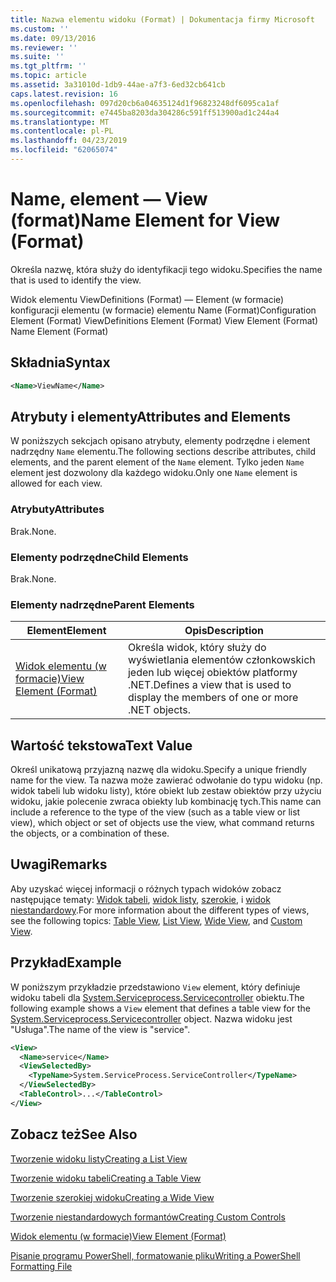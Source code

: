 ```yaml
---
title: Nazwa elementu widoku (Format) | Dokumentacja firmy Microsoft
ms.custom: ''
ms.date: 09/13/2016
ms.reviewer: ''
ms.suite: ''
ms.tgt_pltfrm: ''
ms.topic: article
ms.assetid: 3a31010d-1db9-44ae-a7f3-6ed32cb641cb
caps.latest.revision: 16
ms.openlocfilehash: 097d20cb6a04635124d1f96823248df6095ca1af
ms.sourcegitcommit: e7445ba8203da304286c591ff513900ad1c244a4
ms.translationtype: MT
ms.contentlocale: pl-PL
ms.lasthandoff: 04/23/2019
ms.locfileid: "62065074"
---
```

# <a name="name-element-for-view-format"></a><span data-ttu-id="19433-102">Name, element — View (format)</span><span class="sxs-lookup"><span data-stu-id="19433-102">Name Element for View (Format)</span></span>

<span data-ttu-id="19433-103">Określa nazwę, która służy do identyfikacji tego widoku.</span><span class="sxs-lookup"><span data-stu-id="19433-103">Specifies the name that is used to identify the view.</span></span>

<span data-ttu-id="19433-104">Widok elementu ViewDefinitions (Format) — Element (w formacie) konfiguracji elementu (w formacie) elementu Name (Format)</span><span class="sxs-lookup"><span data-stu-id="19433-104">Configuration Element (Format) ViewDefinitions Element (Format) View Element (Format) Name Element (Format)</span></span>

## <a name="syntax"></a><span data-ttu-id="19433-105">Składnia</span><span class="sxs-lookup"><span data-stu-id="19433-105">Syntax</span></span>

```xml
<Name>ViewName</Name>
```

## <a name="attributes-and-elements"></a><span data-ttu-id="19433-106">Atrybuty i elementy</span><span class="sxs-lookup"><span data-stu-id="19433-106">Attributes and Elements</span></span>

<span data-ttu-id="19433-107">W poniższych sekcjach opisano atrybuty, elementy podrzędne i element nadrzędny `Name` elementu.</span><span class="sxs-lookup"><span data-stu-id="19433-107">The following sections describe attributes, child elements, and the parent element of the `Name` element.</span></span> <span data-ttu-id="19433-108">Tylko jeden `Name` element jest dozwolony dla każdego widoku.</span><span class="sxs-lookup"><span data-stu-id="19433-108">Only one `Name` element is allowed for each view.</span></span>

### <a name="attributes"></a><span data-ttu-id="19433-109">Atrybuty</span><span class="sxs-lookup"><span data-stu-id="19433-109">Attributes</span></span>

<span data-ttu-id="19433-110">Brak.</span><span class="sxs-lookup"><span data-stu-id="19433-110">None.</span></span>

### <a name="child-elements"></a><span data-ttu-id="19433-111">Elementy podrzędne</span><span class="sxs-lookup"><span data-stu-id="19433-111">Child Elements</span></span>

<span data-ttu-id="19433-112">Brak.</span><span class="sxs-lookup"><span data-stu-id="19433-112">None.</span></span>

### <a name="parent-elements"></a><span data-ttu-id="19433-113">Elementy nadrzędne</span><span class="sxs-lookup"><span data-stu-id="19433-113">Parent Elements</span></span>

|<span data-ttu-id="19433-114">Element</span><span class="sxs-lookup"><span data-stu-id="19433-114">Element</span></span>|<span data-ttu-id="19433-115">Opis</span><span class="sxs-lookup"><span data-stu-id="19433-115">Description</span></span>|
|-------------|-----------------|
|[<span data-ttu-id="19433-116">Widok elementu (w formacie)</span><span class="sxs-lookup"><span data-stu-id="19433-116">View Element (Format)</span></span>](./view-element-format.md)|<span data-ttu-id="19433-117">Określa widok, który służy do wyświetlania elementów członkowskich jeden lub więcej obiektów platformy .NET.</span><span class="sxs-lookup"><span data-stu-id="19433-117">Defines a view that is used to display the members of one or more .NET objects.</span></span>|

## <a name="text-value"></a><span data-ttu-id="19433-118">Wartość tekstowa</span><span class="sxs-lookup"><span data-stu-id="19433-118">Text Value</span></span>

<span data-ttu-id="19433-119">Określ unikatową przyjazną nazwę dla widoku.</span><span class="sxs-lookup"><span data-stu-id="19433-119">Specify a unique friendly name for the view.</span></span> <span data-ttu-id="19433-120">Ta nazwa może zawierać odwołanie do typu widoku (np. widok tabeli lub widoku listy), które obiekt lub zestaw obiektów przy użyciu widoku, jakie polecenie zwraca obiekty lub kombinację tych.</span><span class="sxs-lookup"><span data-stu-id="19433-120">This name can include a reference to the type of the view (such as a table view or list view), which object or set of objects use the view, what command returns the objects, or a combination of these.</span></span>

## <a name="remarks"></a><span data-ttu-id="19433-121">Uwagi</span><span class="sxs-lookup"><span data-stu-id="19433-121">Remarks</span></span>

<span data-ttu-id="19433-122">Aby uzyskać więcej informacji o różnych typach widoków zobacz następujące tematy: [Widok tabeli](./creating-a-table-view.md), [widok listy](./creating-a-list-view.md), [szerokie](./creating-a-wide-view.md), i [widok niestandardowy](./creating-custom-controls.md).</span><span class="sxs-lookup"><span data-stu-id="19433-122">For more information about the different types of views, see the following topics: [Table View](./creating-a-table-view.md), [List View](./creating-a-list-view.md), [Wide View](./creating-a-wide-view.md), and [Custom View](./creating-custom-controls.md).</span></span>

## <a name="example"></a><span data-ttu-id="19433-123">Przykład</span><span class="sxs-lookup"><span data-stu-id="19433-123">Example</span></span>

<span data-ttu-id="19433-124">W poniższym przykładzie przedstawiono `View` element, który definiuje widoku tabeli dla [System.Serviceprocess.Servicecontroller](/dotnet/api/System.ServiceProcess.ServiceController) obiektu.</span><span class="sxs-lookup"><span data-stu-id="19433-124">The following example shows a `View` element that defines a table view for the [System.Serviceprocess.Servicecontroller](/dotnet/api/System.ServiceProcess.ServiceController) object.</span></span> <span data-ttu-id="19433-125">Nazwa widoku jest "Usługa".</span><span class="sxs-lookup"><span data-stu-id="19433-125">The name of the view is "service".</span></span>

```xml
<View>
  <Name>service</Name>
  <ViewSelectedBy>
    <TypeName>System.ServiceProcess.ServiceController</TypeName>
  </ViewSelectedBy>
  <TableControl>...</TableControl>
</View>

```

## <a name="see-also"></a><span data-ttu-id="19433-126">Zobacz też</span><span class="sxs-lookup"><span data-stu-id="19433-126">See Also</span></span>

[<span data-ttu-id="19433-127">Tworzenie widoku listy</span><span class="sxs-lookup"><span data-stu-id="19433-127">Creating a List View</span></span>](./creating-a-list-view.md)

[<span data-ttu-id="19433-128">Tworzenie widoku tabeli</span><span class="sxs-lookup"><span data-stu-id="19433-128">Creating a Table View</span></span>](./creating-a-table-view.md)

[<span data-ttu-id="19433-129">Tworzenie szerokiej widoku</span><span class="sxs-lookup"><span data-stu-id="19433-129">Creating a Wide View</span></span>](./creating-a-wide-view.md)

[<span data-ttu-id="19433-130">Tworzenie niestandardowych formantów</span><span class="sxs-lookup"><span data-stu-id="19433-130">Creating Custom Controls</span></span>](./creating-custom-controls.md)

[<span data-ttu-id="19433-131">Widok elementu (w formacie)</span><span class="sxs-lookup"><span data-stu-id="19433-131">View Element (Format)</span></span>](./view-element-format.md)

[<span data-ttu-id="19433-132">Pisanie programu PowerShell, formatowanie pliku</span><span class="sxs-lookup"><span data-stu-id="19433-132">Writing a PowerShell Formatting File</span></span>](./writing-a-powershell-formatting-file.md)
